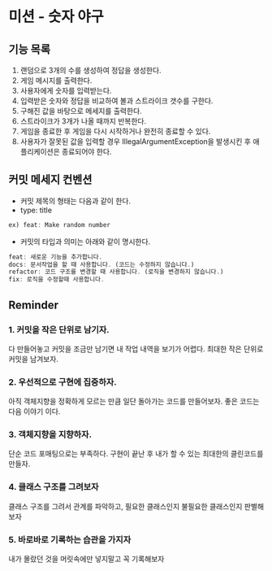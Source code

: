 # 미션 - 숫자 야구

## 기능 목록

1. 랜덤으로 3개의 수를 생성하여 정답을 생성한다.
2. 게임 메시지를 출력한다.
3. 사용자에게 숫자를 입력받는다.
4. 입력받은 숫자와 정답을 비교하여 볼과 스트라이크 갯수를 구한다.
5. 구해진 값을 바탕으로 메세지를 출력한다.
6. 스트라이크가 3개가 나올 때까지 반복한다.
7. 게임을 종료한 후 게임을 다시 시작하거나 완전히 종료할 수 있다.
8. 사용자가 잘못된 값을 입력할 경우 IllegalArgumentException을 발생시킨 후 애플리케이션은 종료되어야 한다.

## 커밋 메세지 컨벤션

-   커밋 제목의 형태는 다음과 같이 한다.
-   type: title

```javascript
ex) feat: Make random number
```

-   커밋의 타입과 의미는 아래와 같이 명시한다.

```javascript
feat: 새로운 기능을 추가합니다.
docs: 문서작업을 할 때 사용합니다. (코드는 수정하지 않습니다.)
refactor: 코드 구조를 변경할 때 사용합니다. (로직을 변경하지 않습니다.)
fix: 로직을 수정할때 사용합니다.
```

## Reminder

### 1. 커밋을 작은 단위로 남기자.

다 만들어놓고 커밋을 조금만 남기면 내 작업 내역을 보기가 어렵다. 최대한 작은 단위로 커밋을 남겨보자.

### 2. 우선적으로 구현에 집중하자.

아직 객체지향을 정확하게 모르는 만큼 일단 돌아가는 코드를 만들어보자. 좋은 코드는 다음 이야기 이다.

### 3. 객체지향을 지향하자.

단순 코드 포매팅으로는 부족하다. 구현이 끝난 후 내가 할 수 있는 최대한의 클린코드를 만들자.

### 4. 클래스 구조를 그려보자

클래스 구조를 그려서 관계를 파악하고, 필요한 클래스인지 불필요한 클래스인지 판별해보자

### 5. 바로바로 기록하는 습관을 가지자

내가 몰랐던 것을 머릿속에만 넣지말고 꼭 기록해보자

